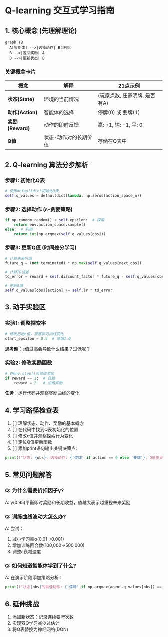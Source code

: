 # Q-learning 交互式学习指南

## 1. 核心概念 (先理解理论)
```mermaid
graph TB
  A[智能体] -->|选择动作| B(环境)
  B -->|返回奖励| A
  B -->|更新状态| B
```

### 关键概念卡片
| 概念 | 解释 | 21点示例 |
|------|------|----------|
| **状态(State)** | 环境的当前情况 | (玩家点数, 庄家明牌, 是否有A) |
| **动作(Action)** | 智能体的选择 | 停牌(0) 或 要牌(1) |
| **奖励(Reward)** | 动作的即时反馈 | 赢: +1, 输: -1, 平: 0 |
| **Q值** | 状态-动作对的长期价值 | 存储在Q表中 |

## 2. Q-learning 算法分步解析

### 步骤1: 初始化Q表
```python
# 使用defaultdict初始化Q表
self.q_values = defaultdict(lambda: np.zeros(action_space_n))
```

### 步骤2: 选择动作 (ε-贪婪策略)
```python
if np.random.random() < self.epsilon:  # 探索
    return env.action_space.sample()
else:  # 利用
    return int(np.argmax(self.q_values[obs]))
```

### 步骤3: 更新Q值 (时间差分学习)
```python
# 计算未来价值
future_q = (not terminated) * np.max(self.q_values[next_obs])

# 计算TD误差
td_error = reward + self.discount_factor * future_q - self.q_values[obs][action]

# 更新Q值
self.q_values[obs][action] += self.lr * td_error
```

## 3. 动手实验区

### 实验1: 调整探索率
```python
# 修改初始ε值，观察学习曲线变化
start_epsilon = 0.5  # 原值1.0
```

**思考题**：ε值过高会导致什么结果？过低呢？

### 实验2: 修改奖励函数
```python
# 在env.step()后修改奖励
if reward == 1:  # 获胜
    reward = 2   # 加倍奖励
```

**任务**：运行代码并观察奖励曲线的变化

## 4. 学习路径检查表

1. [ ] 理解状态、动作、奖励的基本概念
2. [ ] 在代码中找到Q表初始化的位置
3. [ ] 修改ε值并观察探索行为变化
4. [ ] 定位Q值更新函数
5. [ ] 添加print语句输出关键决策点:
```python
print(f"状态: {obs}, 选择动作: {'停牌' if action == 0 else '要牌'}, Q值差异: {self.q_values[obs][0]-self.q_values[obs][1]:.2f}")
```

## 5. 常见问题解答

### Q: 为什么需要折扣因子γ?
A: γ(0.95)平衡即时奖励和长期收益，值越大表示越重视未来奖励

### Q: 训练曲线波动大怎么办?
A: 尝试：
1. 减小学习率α(0.01→0.001)
2. 增加训练回合数(100,000→500,000)
3. 调整ε衰减速度

### Q: 如何知道智能体学到了什么?
A: 在演示阶段添加策略分析：
```python
print(f"状态{obs}的最佳动作: {'停牌' if np.argmax(agent.q_values[obs]) == 0 else '要牌'}")
```

## 6. 延伸挑战

1. 添加新状态：记录连续要牌次数
2. 实现双Q学习减少过估计
3. 将Q表替换为神经网络(DQN)